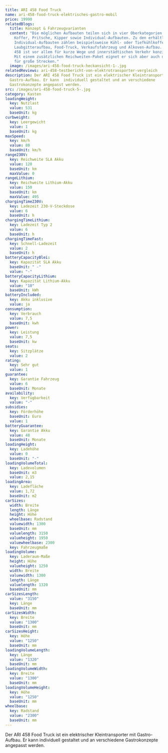 ```yaml
---
title: ARI 458 Food Truck
name: ari-458-food-truck-elektrisches-gastro-mobil
price: 19990
relatedBlogs:
  title: Konzept & Fahrzeugvarianten
  content: "Die möglichen Aufbauten teilen sich in vier Oberkategorien auf:
    Koffer, Pritsche, Kipper sowie Individual-Aufbauten. Zu den erhältlichen
    Individual-Aufbauten zählen beispielsweise Kühl- oder Tiefkühlkoffer,
    Laubgitteraufbau, Food-Truck, Verkaufsfahrzeug und Alkoven-Aufbau. Der ARI
    458 ist vor allem für kurze Wege und innerstädtischen Verkehr konzipiert.
    Mit einem zusätzlichen Reichweiten-Paket eignet er sich aber auch durchaus
    für große Strecken."
  image: /images/ari-458-food-truck-heckansicht-1-.jpg
relatedReviews: ari-458-testbericht-von-elektrotransporter-vergleich
description: Der ARI 458 Food Truck ist ein elektrischer Kleintransporter mit
  Gastro-Aufbau. Er kann  individuell gestaltet und an verschiedene
  Gastrokonzepte angepasst werden.
src: /images/ari-458-food-truck-5-.jpg
category: Kasten
loadingWeight:
  key: Nutzlast
  value: 531
  baseUnit: kg
curbweight:
  key: Leergewicht
  value: 1
  baseUnit: kg
maxSpeed:
  key: km/h
  value: 80
  baseUnit: km/h
range230V:
  key: Reichweite SLA Akku
  value: 120
  baseUnit: km
  maxValue: 0
rangeLithium:
  key: Reichweite Lithium-Akku
  value: 150
  baseUnit: km
  maxValue: 495
chargingTime230V:
  key: Ladezeit 230-V-Steckdose
  value: 6
  baseUnit: h
chargingTimeLithium:
  key: Ladezeit Typ 2
  value: 6
  baseUnit: h
chargingTimeFast:
  key: Schnell-Ladezeit
  value: 2
  baseUnit: h
batteryCapacityBlei:
  key: Kapazität SLA Akku
  baseUnit: " -"
  value: "-"
batteryCapacityLithium:
  key: Kapazität Lithium-Akku
  value: "10"
  baseUnit: kWh
batteryIncluded:
  key: Akku inklusive
  value: ja
consumption:
  key: Verbrauch
  value: 7,5
  baseUnit: kwh
power:
  key: Leistung
  value: 7,5
  baseUnit: kw
seats:
  key: Sitzplätze
  value: 2
rating:
  key: Sehr gut
  value: 1
guarantee:
  key: Garantie Fahrzeug
  value: 6
  baseUnit: Monate
availability:
  key: Verfügbarkeit
  value: "-"
subsidies:
  key: Förderhöhe
  baseUnit: Euro
  value: 1
batteryGuarantee:
  key: Garantie Akku
  value: 48
  baseUnit: Monate
loadingHeight:
  key: Ladehöhe
  value: 0
  baseUnit: "-"
loadingVolumeTotal:
  key: Ladevolumen
  baseUnit: m3
  value: 2,15
loadingArea:
  key: Ladefläche
  value: 1,72
  baseUnit: m2
carSizes:
  width: Breite
  length: Länge
  height: Höhe
  wheelbase: Radstand
  valuewidth: 1300
  baseUnit: mm
  valuelength: 3150
  valueheight: 1950
  valuewheelbase: 2300
  key: Fahrzeugmaße
loadingVolume:
  key: Laderaum-Maße
  height: Höhe
  valueheight: 1250
  width: Breite
  valuewidth: 1300
  length: Länge
  valuelength: 1320
  baseUnit: mm
carSizesLength:
  value: "3150"
  key: Länge
  baseUnit: mm
carSizesWidth:
  key: Breite
  value: "1300"
  baseUnit: mm
carSizesHeight:
  key: Höhe
  value: "1250"
  baseUnit: mm
loadingVolumeLength:
  key: Länge
  value: "1320"
  baseUnit: mm
loadingVolumeWidth:
  key: Breite
  value: "1300"
  baseUnit: mm
loadingVolumeHeight:
  key: Höhe
  value: "1250"
  baseUnit: mm
wheelbase:
  key: Radstand
  value: "2300"
  baseUnit: mm
---
```


Der ARI 458 Food Truck ist ein elektrischer Kleintransporter mit Gastro-Aufbau. Er kann individuell gestaltet und an verschiedene Gastrokonzepte angepasst werden.

